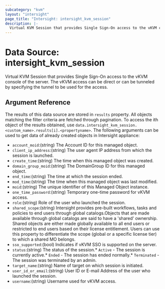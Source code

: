 ```yaml
---
subcategory: "kvm"
layout: "intersight"
page_title: "Intersight: intersight_kvm_session"
description: |-
  Virtual KVM Session that provides Single Sign-On access to the vKVM console of the server. The vKVM access can be direct or can be tunneled by specifying the tunnel to be used for the access.
---
```


# Data Source: intersight_kvm_session
Virtual KVM Session that provides Single Sign-On access to the vKVM console of the server. The vKVM access can be direct or can be tunneled by specifying the tunnel to be used for the access.
## Argument Reference
The results of this data source are stored in `results` property.
All objects matching the filter criteria are fetched through pagination.
To access the ith object of the results obtained, use `data.intersight_kvm_session.<custom_name>.results[i].<propertyname>`.
The following arguments can be used to get data of already created objects in Intersight appliance:
* `account_moid`:(string) The Account ID for this managed object. 
* `client_ip_address`:(string) The user agent IP address from which the session is launched. 
* `create_time`:(string) The time when this managed object was created. 
* `domain_group_moid`:(string) The DomainGroup ID for this managed object. 
* `end_time`:(string) The time at which the session ended. 
* `mod_time`:(string) The time when this managed object was last modified. 
* `moid`:(string) The unique identifier of this Managed Object instance. 
* `one_time_password`:(string) Temporary one-time password for vKVM access. 
* `role`:(string) Role of the user who launched the session. 
* `shared_scope`:(string) Intersight provides pre-built workflows, tasks and policies to end users through global catalogs.Objects that are made available through global catalogs are said to have a 'shared' ownership. Shared objects are either made globally available to all end users or restricted to end users based on their license entitlement. Users can use this property to differentiate the scope (global or a specific license tier) to which a shared MO belongs. 
* `sso_supported`:(bool) Indicates if vKVM SSO is supported on the server. 
* `status`:(string) The status of the session.* `Active` - The session is currently active.* `Ended` - The session has ended normally.* `Terminated` - The session was terminated by an admin. 
* `target_name`:(string) Name of target on which session is initiated. 
* `user_id_or_email`:(string) User ID or E-mail Address of the user who launched the session. 
* `username`:(string) Username used for vKVM access. 
 